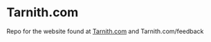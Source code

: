 # Tarnith.com

Repo for the website found at [Tarnith.com](https://tarnith.com) and Tarnith.com/feedback


